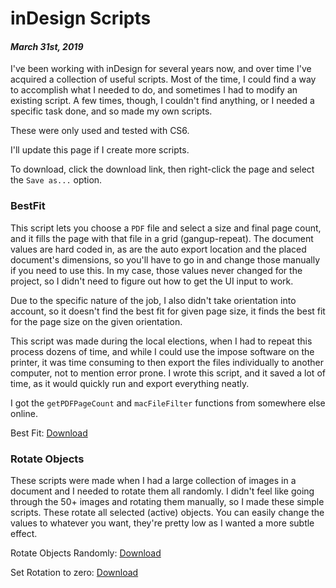 [comment]: # (*.title*inDesign Scripts*.title*)
[comment]: # (*.desc*These are some small inDesign scripts I made at work to speed things up.*.desc*)
[comment]: # (*.tags*indesign, script, .jsx, post, finished*.tags*)
[comment]: # (*.date*31-3-2019*.date*)

# inDesign Scripts

#### *March 31st, 2019*

I've been working with inDesign for several years now, and over time I've acquired a collection of useful scripts. Most of the time, I could find a way to accomplish what I needed to do, and sometimes I had to modify an existing script. A few times, though, I couldn't find anything, or I needed a specific task done, and so made my own scripts.

These were only used and tested with CS6.

I'll update this page if I create more scripts.

To download, click the download link, then right-click the page and select the `Save as...` option.

### BestFit

This script lets you choose a `PDF` file and select a size and final page count, and it fills the page with that file in a grid (gangup-repeat). The document values are hard coded in, as are the auto export location and the placed document's dimensions, so you'll have to go in and change those manually if you need to use this. In my case, those values never changed for the project, so I didn't need to figure out how to get the UI input to work.

Due to the specific nature of the job, I also didn't take orientation into account, so it doesn't find the best fit for given page size, it finds the best fit for the page size on the given orientation.

This script was made during the local elections, when I had to repeat this process dozens of time, and while I could use the impose software on the printer, it was time consuming to then export the files individually to another computer, not to mention error prone. I wrote this script, and it saved a lot of time, as it would quickly run and export everything neatly.

I got the `getPDFPageCount` and `macFileFilter` functions from somewhere else online.

Best Fit: [Download](indesign_scripts_assets/BestFit.jsx)

### Rotate Objects

These scripts were made when I had a large collection of images in a document and I needed to rotate them all randomly. I didn't feel like going through the 50+ images and rotating them manually, so I made these simple scripts. These rotate all selected (active) objects. You can easily change the values to whatever you want, they're pretty low as I wanted a more subtle effect.

Rotate Objects Randomly: [Download](indesign_scripts_assets/RotateObjectsRandomly.jsx)

Set Rotation to zero: [Download](indesign_scripts_assets/SetRotationToZero.jsx)